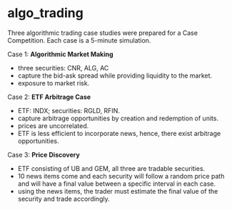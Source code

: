 # algo_trading
Three algorithmic trading case studies were prepared for a Case Competition. Each case is a 5-minute simulation.

Case 1: **Algorithmic Market Making**
- three securities: CNR, ALG, AC
- capture the bid-ask spread while providing liquidity to the market.
- exposure to market risk.

Case 2: **ETF Arbitrage Case**
- ETF: INDX; securities: RGLD, RFIN.
- capture arbitrage opportunities by creation and redemption of units.
- prices are uncorrelated.
- ETF is less efficient to incorporate news, hence, there exist arbitrage opportunities.

Case 3: **Price Discovery**
- ETF consisting of UB and GEM, all three are tradable securities.
- 10 news items come and each security will follow a random price path and will have a final value between a specific interval in each case.
- using the news items, the trader must estimate the final value of the security and trade accordingly.
